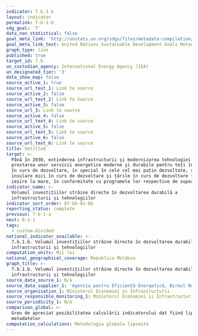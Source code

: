 ```yaml
---
indicator: 7.b.1.b
layout: indicator
permalink: 7-b-1-b
sdg_goal: '7'
data_non_statistical: false
goal_meta_link: 'http://unstats.un.org/sdgs/files/metadata-compilation/Metadata-Goal-7.pdf'
goal_meta_link_text: United Nations Sustainable Development Goals Metadata (PDF 4.0 MB)
graph_type: line
published: true
target_id: 7.b
un_custodian_agency: International Energy Agency (IEA)
un_designated_tier: '3'
data_show_map: false
source_active_1: true
source_url_text_1: Link to source
source_active_2: false
source_url_text_2: Link to Source
source_active_3: false
source_url_3: Link to source
source_active_4: false
source_url_text_4: Link to source
source_active_5: false
source_url_text_5: Link to source
source_active_6: false
source_url_text_6: Link to source
title: Untitled
target: >-
  Până în 2030, extinderea infrastructurii și modernizarea tehnologiei pentru
  prestarea unor servicii energetice moderne și durabile pentru toți în țările
  în curs de dezvoltare, în special în cele cel mai puțin dezvoltate, statele
  insulare mici în curs de dezvoltare și țările în curs de dezvoltare fără
  ieșire la mare, în conformitate cu programele lor respective de suport
indicator_name: >-
  Volumul investițiilor străine directe în dezvoltarea durabilă a
  infrastructurii și tehnologiilor
indicator_sort_order: 07-bb-01-bb
reporting_status: complete
previous: 7-b-1-a
next: 8-1-1
tags:
  - custom.divided
national_indicator_available: >-
  7.b.1.b. Volumul investițiilor străine directe în dezvoltarea durabilă a
  infrastructurii și tehnologiilor
computation_units: Mii lei
national_geographical_coverage: Republica Moldova
graph_title: >-
  7.b.1.b. Volumul investițiilor străine directe în dezvoltarea durabilă a
  infrastructurii și tehnologiilor
source_data_source_1: N/a
source_data_supplier_1: 'Agenția pentru Eficiență Energetică, Biroul Național de Statistică'
source_organisation_1: Ministerul Economiei și Infrastructurii
source_responsible_monitoring_1: Ministerul Economiei și Infrastructurii
source_periodicity_1: N/a
comparison_global: >-
  Greu de apreciat posibilitatea calculării indicatorului dat fiind lipsa
  metadatelor
computation_calculations: Metodologia globala lipsește
---
```

